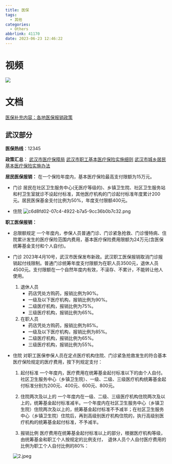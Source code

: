 ```yaml
---
title: 医保
tags:
  - 其他
categories:
  - Others
abbrlink: 41170
date: 2023-06-23 12:46:22
---
```

# 视频
![](https://www.bilibili.com/video/BV1GW4y1D7Qp)

# 文档
[医保补充内容：各地医保报销政策](https://chaiknows.feishu.cn/docx/ZocfdzGSwoTUuhxE9Z1cIs74nbn)

## 武汉部分
**医保热线**：12345

**政策汇总**：
[武汉市医疗保障局](http://ybj.wuhan.gov.cn/ybjznwd/index.shtml)
[武汉市职工基本医疗保险实施细则](http://ybj.wuhan.gov.cn/zwgk_52/zcfgyjd/zcfg/202301/t20230118_2136562.shtml)
[武汉市城乡居民基本医疗保险实施办法](http://www.wuhan.gov.cn/zwgk/xxgk/zfwj/gfxwj/202003/t20200316_973309.shtml)

**居民医保报销：**
在一个保险年度内，基本医疗保险最高支付限额为15万元。
- 门诊
	居民在社区卫生服务中心(无医疗等级的)、乡镇卫生院、社区卫生服务站和村卫生室就诊不设起付标准，其他医疗机构的门诊起付标准年度累计200元。居民医保基金支付比例为50%，年度支付限额400元。
 
- 住院
	![c6d8fd02-07c4-4922-b7a5-9cc36b0b7c32.png](https://static.raylzhang.com/img/202306231458135.png)

**职工医保报销：**

- 总限额规定
	一个年度内，参保人员普通门诊、门诊紧急抢救、门诊慢特病、住院累计发生的医疗保险范围内费用，基本医疗保险费用限额为24万元(含医保统筹基金支付和个人自付)。

- 门诊
	2023年4月10号，武汉市医保发布新政。武汉职工医保报销取消门诊报销起付线限制。普通门诊统筹年度支付限额为在职人员3500元，退休人员4500元。支付限额在一个自然年度内有效，不滚存、不累计，不能转让他人使用。

	1. 退休人员
		- 药店凭处方购药，报销比例为90%。
		- 一级及以下医疗机构，报销比例为90%。
		- 二级医疗机构，报销比例为75%。
		- 三级医疗机构，报销比例为65%。
	2. 在职人员
		- 药店凭处方购药，报销比例为85%。
		- 一级及以下医疗机构，报销比例为85%。
		- 二级医疗机构，报销比例为65%。
		- 三级医疗机构，报销比例为55%。

- 住院
	对职工医保参保人员在定点医疗机构住院、门诊紧急抢救发生的符合基本医疗保险规定的医疗费用，按下列规定支付：

	1. 起付标准
		一个年度内，医疗费用在统筹基金起付标准以下的由个人自付。
		社区卫生服务中心（乡镇卫生院）、一级、二级、三级医疗机构统筹基金起付标准分别为200元、400元、600元、800元。
	
	2. 住院两次及以上的
		一个年度内在一级、二级、三级医疗机构住院两次及以上的，统筹基金起付标准减半。一个年度内在社区卫生服务中心（乡镇卫生院）住院两次及以上的，统筹基金起付标准不予减半；在社区卫生服务中心（乡镇卫生院）住院后，再到高级别医疗机构住院的，执行高级别医疗机构的统筹基金起付标准，不予减半。
	
	3. 报销比例
		医疗费用在统筹基金起付标准以上的部分，根据医疗机构等级，由统筹基金和职工个人按规定的比例支付，　退休人员个人自付医疗费用的比例为职工个人自付比例的80%：
 
	![2.jpeg](https://static.raylzhang.com/img/202306231459269.jpeg)